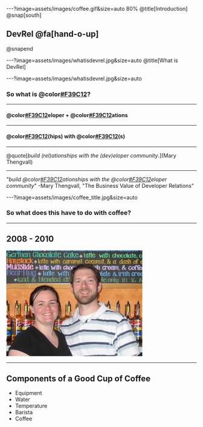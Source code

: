 ---?image=assets/images/coffee.gif&size=auto 80%
@title[Introduction]
@snap[south]
## DevRel @fa[hand-o-up]
@snapend

---?image=assets/images/whatisdevrel.jpg&size=auto
@title[What is DevRel]

---?image=assets/images/whatisdevrel.jpg&size=auto
### So what is @color[#F39C12]("DevRel")?

---
#### @color[#F39C12](Dev)eloper + @color[#F39C12](Rel)ations

---
#### @color[#F39C12](Relations)(hips) with @color[#F39C12](Developer)(s)

---
@quote[*build (rel)ationships with the (dev)eloper community*.](Mary Thengvall)

---
"*build @color[#F39C12](rel)ationships with the @color[#F39C12](dev)eloper community*" -Mary Thengvall, "The Business Value of Developer Relations"

---?image=assets/images/coffee_title.jpg&size=auto
### So what does this have to do with coffee?

---
## 2008 - 2010
![crazy kids](assets/images/crazykids.jpg)

---
## Components of a Good Cup of Coffee
- Equipment
- Water
- Temperature
- Barista
- Coffee
